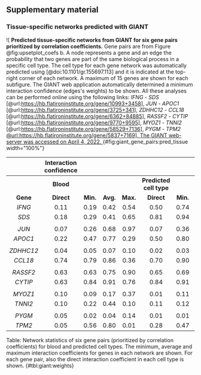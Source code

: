 ## Supplementary material

### Tissue-specific networks predicted with GIANT

![
**Predicted tissue-specific networks from GIANT for six gene pairs prioritized by correlation coefficients.**
Gene pairs are from Figure @fig:upsetplot_coefs b.
A node represents a gene and an edge the probability that two genes are part of the same biological process in a specific cell type.
The cell type for each gene network was automatically predicted using [@doi:10.1101/gr.155697.113] and it is indicated at the top-right corner of each network.
A maximum of 15 genes are shown for each subfigure.
The GIANT web application automatically determined a minimum interaction confidence (edges's weights) to be shown.
All these analyses can be performed online using the following links:
*IFNG* - *SDS* [@url:https://hb.flatironinstitute.org/gene/10993+3458],
*JUN* - *APOC1* [@url:https://hb.flatironinstitute.org/gene/3725+341],
*ZDHHC12* - *CCL18* [@url:https://hb.flatironinstitute.org/gene/6362+84885],
*RASSF2* - *CYTIP* [@url:https://hb.flatironinstitute.org/gene/9770+9595],
*MYOZ1* - *TNNI2* [@url:https://hb.flatironinstitute.org/gene/58529+7136],
*PYGM* - *TPM2* [@url:https://hb.flatironinstitute.org/gene/5837+7169].
The GIANT web-server was accessed on April 4, 2022.
](images/coefs_comp/giant_networks/auto_selected_tissues/main.svg "GIANT network interaction"){#fig:giant_gene_pairs:pred_tissue width="100%"}


| | **Interaction confidence** <!-- $colspan="8" -->    | | | | | | | |
|:------:|:-----:|:-----:|:-----:|:-----:|:-----:|:-----:|:-----:|:-----:|
| | **Blood** <!-- $colspan="4" --> | | | | **Predicted cell type** <!-- $colspan="4" --> | | | |
| **Gene** |  **Direct** | **Min.** | **Avg.** | **Max.** |  **Direct** | **Min.** | **Avg.** | **Max.** |
| *IFNG* | 0.11<!-- $rowspan="2" --> | 0.19 | 0.42 | 0.54 | 0.50<!-- $rowspan="2" --> | 0.74 | 0.90 | 0.99 |
| *SDS* | 0.18 | 0.29 | 0.41 | 0.65 | 0.81 | 0.94<!-- $removenext="3" --> |
| <!-- $colspan="9" --> |||||||
| *JUN* | 0.07<!-- $rowspan="2" --> | 0.26 | 0.68 | 0.97 | 0.07<!-- $rowspan="2" --> | 0.36 | 0.73 | 0.94 |
| *APOC1* | 0.22 | 0.47 | 0.77 | 0.29 | 0.50 | 0.80<!-- $removenext="3" --> |
| <!-- $colspan="7" --> |||||||
| *ZDHHC12* | 0.04<!-- $rowspan="2" --> | 0.05 | 0.07 | 0.10 | 0.02<!-- $rowspan="2" --> | 0.03 | 0.12 | 0.33 |
| *CCL18* | 0.74 | 0.79 | 0.86 | 0.36 | 0.70 | 0.90<!-- $removenext="3" --> |
| <!-- $colspan="7" --> |||||||
| *RASSF2* | 0.63<!-- $rowspan="2" --> | 0.63 | 0.75 | 0.90 | 0.65<!-- $rowspan="2" --> | 0.69 | 0.75 | 0.88 |
| *CYTIP* | 0.63 | 0.84 | 0.91 | 0.76 | 0.84 | 0.91<!-- $removenext="3" --> |
| <!-- $colspan="7" --> |||||||
| *MYOZ1* | 0.10<!-- $rowspan="2" --> | 0.09 | 0.17 | 0.37 | 0.01<!-- $rowspan="2" --> | 0.11 | 0.11 | 0.12 |
| *TNNI2* | 0.10 | 0.22 | 0.44 | 0.10 | 0.11 | 0.12<!-- $removenext="3" --> |
| <!-- $colspan="7" --> |||||||
| *PYGM* | 0.05<!-- $rowspan="2" --> | 0.02 | 0.04 | 0.14 | 0.01<!-- $rowspan="2" --> | 0.01 | 0.02 | 0.04 |
| *TPM2* | 0.05 | 0.56 | 0.80 | 0.01 | 0.28 | 0.47<!-- $removenext="3" --> |

Table: Network statistics of six gene pairs (prioritized by correlation coefficients) for blood and predicted cell types.
The minimum, average and maximum interaction coefficients for genes in each network are shown.
For each gene pair, also the direct interaction coefficient in each cell type is shown.
{#tbl:giant:weights}
